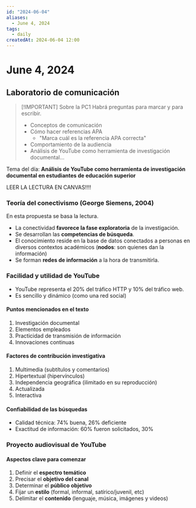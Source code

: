 ```yaml
---
id: "2024-06-04"
aliases:
  - June 4, 2024
tags:
  - daily
createdAt: 2024-06-04 12:00
---
```


# June 4, 2024

## Laboratorio de comunicación

> [!IMPORTANT] Sobre la PC1
> Habrá preguntas para marcar y para escribir.
>
> - Conceptos de comunicación
> - Cómo hacer referencias APA
>   - "Marca cuál es la referencia APA correcta"
> - Comportamiento de la audiencia
> - Análisis de YouTube como herramienta de investigación documental...

Tema del día: **Análisis de YouTube como herramienta de investigación documental en estudiantes de educación superior**

LEER LA LECTURA EN CANVAS!!!!

### Teoría del conectivismo (George Siemens, 2004)

En esta propuesta se basa la lectura.

- La conectividad **favorece la fase exploratoria** de la investigación.
- Se desarrollan las **competencias de búsqueda**.
- El conocimiento  reside en la base de datos conectados a personas en diversos contextos académicos (**nodos**: son quienes dan la información)
- Se forman **redes de información** a la hora de transmitirla.

### Facilidad y utilidad de YouTube

- YouTube representa el 20% del tráfico HTTP y 10% del tráfico web.
- Es sencillo y dinámico (como una red social)

#### Puntos mencionados en el texto

1. Investigación documental
2. Elementos empleados
3. Practicidad de transmisión de información
4. Innovaciones continuas

#### Factores de contribución investigativa

1. Multimedia (subtítulos y comentarios)
2. Hipertextual (hipervínculos)
3. Independencia geográfica (ilimitado en su reproducción)
4. Actualizada
5. Interactiva

#### Confiabilidad de las búsquedas

- Calidad técnica: 74% buena, 26% deficiente
- Exactitud de información: 60% fueron solicitados, 30%

### Proyecto audiovisual de YouTube

#### Aspectos clave para comenzar

1. Definir el **espectro temático**
2. Precisar el **objetivo del canal**
3. Determinar el **público objetivo**
4. Fijar un **estilo** (formal, informal, satírico/juvenil, etc)
5. Delimitar el **contenido** (lenguaje, música, imágenes y videos)
